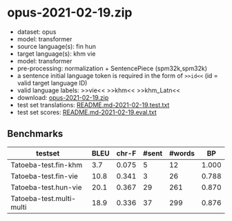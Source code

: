 # opus-2021-02-19.zip

* dataset: opus
* model: transformer
* source language(s): fin hun
* target language(s): khm vie
* model: transformer
* pre-processing: normalization + SentencePiece (spm32k,spm32k)
* a sentence initial language token is required in the form of `>>id<<` (id = valid target language ID)
* valid language labels: >>vie<< >>khm<< >>khm_Latn<<
* download: [opus-2021-02-19.zip](https://object.pouta.csc.fi/Tatoeba-MT-models/fiu-aav/opus-2021-02-19.zip)
* test set translations: [README.md-2021-02-19.test.txt](https://object.pouta.csc.fi/Tatoeba-MT-models/fiu-aav/README.md-2021-02-19.test.txt)
* test set scores: [README.md-2021-02-19.eval.txt](https://object.pouta.csc.fi/Tatoeba-MT-models/fiu-aav/README.md-2021-02-19.eval.txt)

## Benchmarks

| testset | BLEU  | chr-F | #sent | #words | BP |
|---------|-------|-------|-------|--------|----|
| Tatoeba-test.fin-khm 	| 3.7 	| 0.075 	| 5 	| 12 	| 1.000 |
| Tatoeba-test.fin-vie 	| 10.8 	| 0.341 	| 3 	| 26 	| 0.788 |
| Tatoeba-test.hun-vie 	| 20.1 	| 0.367 	| 29 	| 261 	| 0.870 |
| Tatoeba-test.multi-multi 	| 18.9 	| 0.336 	| 37 	| 299 	| 0.876 |

